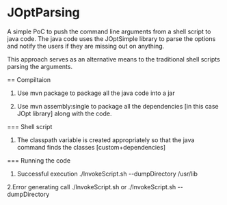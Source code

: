 JOptParsing
===========
A simple PoC to push the command line arguments from a shell script to java code.
The java code uses the JOptSimple library to parse the options and notify the users if they are missing out on anything.

This approach serves as an alternative means to the traditional shell scripts parsing the arguments.

== Compiltaion

1. Use mvn package to package all the java code into a jar

2. Use mvn assembly:single to package all the dependencies [in this case JOpt library] along with the code.

=== Shell script

1. The classpath variable is created appropriately so that the java command finds the classes [custom+dependencies]


=== Running the code

1. Successful execution
./InvokeScript.sh --dumpDirectory /usr/lib

2.Error generating call
./InvokeScript.sh
or
./InvokeScript.sh --dumpDirectory

